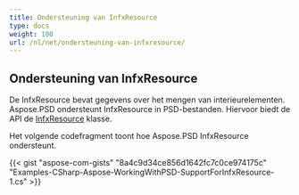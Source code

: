 ```yaml
---
title: Ondersteuning van InfxResource
type: docs
weight: 100
url: /nl/net/ondersteuning-van-infxresource/
---
```


## **Ondersteuning van InfxResource**
De InfxResource bevat gegevens over het mengen van interieurelementen. Aspose.PSD ondersteunt InfxResource in PSD-bestanden. Hiervoor biedt de API de [InfxResource](https://reference.aspose.com/net/psd/aspose.psd.fileformats.psd.layers.layerresources/infxresource) klasse.

Het volgende codefragment toont hoe Aspose.PSD InfxResource ondersteunt.

{{< gist "aspose-com-gists" "8a4c9d34ce856d1642fc7c0ce974175c" "Examples-CSharp-Aspose-WorkingWithPSD-SupportForInfxResource-1.cs" >}}

